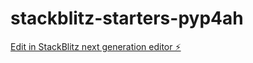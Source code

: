 # stackblitz-starters-pyp4ah

[Edit in StackBlitz next generation editor ⚡️](https://stackblitz.com/~/github.com/sccermoo/stackblitz-starters-pyp4ah)